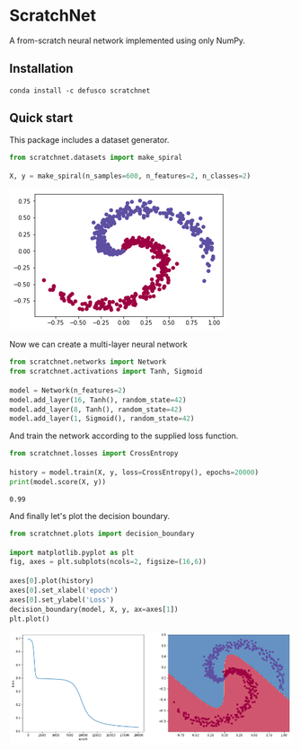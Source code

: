 # ScratchNet

A from-scratch neural network implemented using only NumPy.

## Installation

```
conda install -c defusco scratchnet
```

## Quick start
This package includes a dataset generator.

```python
from scratchnet.datasets import make_spiral

X, y = make_spiral(n_samples=600, n_features=2, n_classes=2)
```

![](img/spiral.png)

Now we can create a multi-layer neural network

```python
from scratchnet.networks import Network
from scratchnet.activations import Tanh, Sigmoid

model = Network(n_features=2)
model.add_layer(16, Tanh(), random_state=42)
model.add_layer(8, Tanh(), random_state=42)
model.add_layer(1, Sigmoid(), random_state=42)

```

And train the network according to the supplied loss function.

```python
from scratchnet.losses import CrossEntropy

history = model.train(X, y, loss=CrossEntropy(), epochs=20000)
print(model.score(X, y))
```

```
0.99
```

And finally let's plot the decision boundary.

```python
from scratchnet.plots import decision_boundary

import matplotlib.pyplot as plt
fig, axes = plt.subplots(ncols=2, figsize=(16,6))

axes[0].plot(history)
axes[0].set_xlabel('epoch')
axes[0].set_ylabel('Loss')
decision_boundary(model, X, y, ax=axes[1])
plt.plot()
```

![](img/trained.png)
